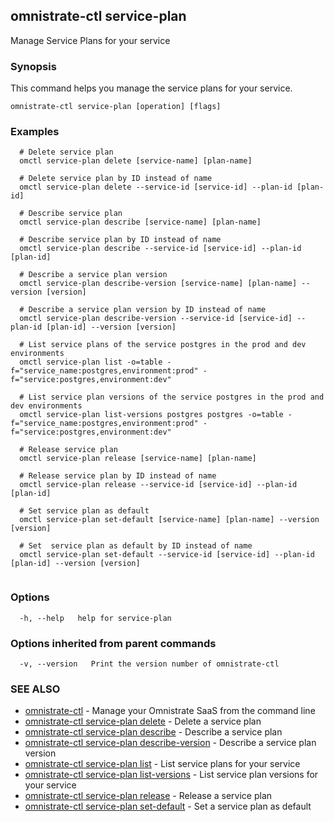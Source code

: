 ## omnistrate-ctl service-plan

Manage Service Plans for your service

### Synopsis

This command helps you manage the service plans for your service.

```
omnistrate-ctl service-plan [operation] [flags]
```

### Examples

```
  # Delete service plan
  omctl service-plan delete [service-name] [plan-name]

  # Delete service plan by ID instead of name
  omctl service-plan delete --service-id [service-id] --plan-id [plan-id]

  # Describe service plan
  omctl service-plan describe [service-name] [plan-name]

  # Describe service plan by ID instead of name
  omctl service-plan describe --service-id [service-id] --plan-id [plan-id]

  # Describe a service plan version
  omctl service-plan describe-version [service-name] [plan-name] --version [version]

  # Describe a service plan version by ID instead of name
  omctl service-plan describe-version --service-id [service-id] --plan-id [plan-id] --version [version]

  # List service plans of the service postgres in the prod and dev environments
  omctl service-plan list -o=table -f="service_name:postgres,environment:prod" -f="service:postgres,environment:dev"

  # List service plan versions of the service postgres in the prod and dev environments
  omctl service-plan list-versions postgres postgres -o=table -f="service_name:postgres,environment:prod" -f="service:postgres,environment:dev"

  # Release service plan
  omctl service-plan release [service-name] [plan-name]

  # Release service plan by ID instead of name
  omctl service-plan release --service-id [service-id] --plan-id [plan-id]

  # Set service plan as default
  omctl service-plan set-default [service-name] [plan-name] --version [version]

  # Set  service plan as default by ID instead of name
  omctl service-plan set-default --service-id [service-id] --plan-id [plan-id] --version [version]


```

### Options

```
  -h, --help   help for service-plan
```

### Options inherited from parent commands

```
  -v, --version   Print the version number of omnistrate-ctl
```

### SEE ALSO

* [omnistrate-ctl](omnistrate-ctl.md)	 - Manage your Omnistrate SaaS from the command line
* [omnistrate-ctl service-plan delete](omnistrate-ctl_service-plan_delete.md)	 - Delete a service plan
* [omnistrate-ctl service-plan describe](omnistrate-ctl_service-plan_describe.md)	 - Describe a service plan
* [omnistrate-ctl service-plan describe-version](omnistrate-ctl_service-plan_describe-version.md)	 - Describe a service plan version
* [omnistrate-ctl service-plan list](omnistrate-ctl_service-plan_list.md)	 - List service plans for your service
* [omnistrate-ctl service-plan list-versions](omnistrate-ctl_service-plan_list-versions.md)	 - List service plan versions for your service
* [omnistrate-ctl service-plan release](omnistrate-ctl_service-plan_release.md)	 - Release a service plan
* [omnistrate-ctl service-plan set-default](omnistrate-ctl_service-plan_set-default.md)	 - Set a service plan as default

